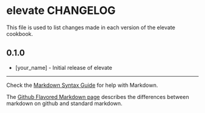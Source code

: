 elevate CHANGELOG
=================

This file is used to list changes made in each version of the elevate cookbook.

0.1.0
-----
- [your_name] - Initial release of elevate

- - -
Check the [Markdown Syntax Guide](http://daringfireball.net/projects/markdown/syntax) for help with Markdown.

The [Github Flavored Markdown page](http://github.github.com/github-flavored-markdown/) describes the differences between markdown on github and standard markdown.
